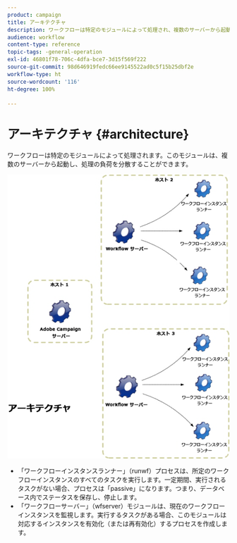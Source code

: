 ```yaml
---
product: campaign
title: アーキテクチャ
description: ワークフローは特定のモジュールによって処理され、複数のサーバーから起動し、処理の負荷を分散することができます。
audience: workflow
content-type: reference
topic-tags: -general-operation
exl-id: 46801f78-706c-4dfa-bce7-3d15f569f222
source-git-commit: 98d646919fedc66ee9145522ad0c5f15b25dbf2e
workflow-type: ht
source-wordcount: '116'
ht-degree: 100%

---
```


# アーキテクチャ {#architecture}

ワークフローは特定のモジュールによって処理されます。このモジュールは、複数のサーバーから起動し、処理の負荷を分散することができます。

![](assets/architecture.png)

* 「ワークフローインスタンスランナー」（runwf）プロセスは、所定のワークフローインスタンスのすべてのタスクを実行します。一定期間、実行されるタスクがない場合、プロセスは「passive」になります。つまり、データベース内でステータスを保存し、停止します。
* 「ワークフローサーバー」（wfserver）モジュールは、現在のワークフローインスタンスを監視します。実行するタスクがある場合、このモジュールは対応するインスタンスを有効化（または再有効化）するプロセスを作成します。
